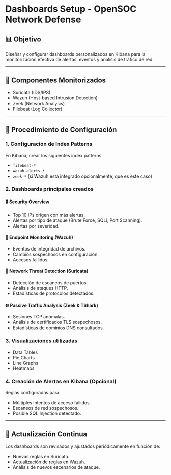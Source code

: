 # Dashboards Setup - OpenSOC Network Defense

## 📊 Objetivo
Diseñar y configurar dashboards personalizados en Kibana para la monitorización efectiva de alertas, eventos y análisis de tráfico de red.

---

## 🔹 Componentes Monitorizados
- Suricata (IDS/IPS)
- Wazuh (Host-based Intrusion Detection)
- Zeek (Network Analysis)
- Filebeat (Log Collector)

---

## 🔧 Procedimiento de Configuración

### 1. Configuración de Index Patterns
En Kibana, crear los siguientes index patterns:
- `filebeat-*`
- `wazuh-alerts-*`
- `zeek-*` (si Wazuh está integrado opcionalmente, que es este caso)

### 2. Dashboards principales creados

#### 🔒 Security Overview
- Top 10 IPs origen con más alertas.
- Alertas por tipo de ataque (Brute Force, SQLi, Port Scanning).
- Alertas por severidad.

#### 📱 Endpoint Monitoring (Wazuh)
- Eventos de integridad de archivos.
- Cambios sospechosos en configuración.
- Accesos fallidos.

#### 🔎 Network Threat Detection (Suricata)
- Detección de escaneos de puertos.
- Análisis de ataques HTTP.
- Estadísticas de protocolos detectados.

#### 🌐 Passive Traffic Analysis (Zeek & TShark)
- Sesiones TCP anómalas.
- Análisis de certificados TLS sospechosos.
- Estadísticas de dominios DNS consultados.

### 3. Visualizaciones utilizadas
- Data Tables
- Pie Charts
- Line Graphs
- Heatmaps

### 4. Creación de Alertas en Kibana (Opcional)
Reglas configuradas para:
- Múltiples intentos de acceso fallidos.
- Escaneos de red sospechosos.
- Posible SQL Injection detectado.

---

## 🔄 Actualización Continua
Los dashboards son revisados y ajustados periódicamente en función de:
- Nuevas reglas en Suricata.
- Actualización de reglas en Wazuh.
- Análisis de nuevos escenarios de ataque.